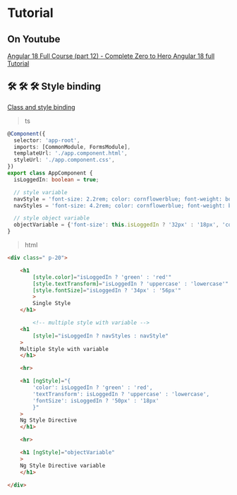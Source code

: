 # Tutorial

## On Youtube

[Angular 18 Full Course (part 12) - Complete Zero to Hero Angular 18 full Tutorial](https://www.youtube.com/watch?v=Dbu__pRA1lk&list=PLG6SdLSnBhdWj797VAEvABNYIBEaVQnfF&index=21)  


## 🛠️ 🛠️ 🛠️   Style binding

[Class and style binding](https://v17.angular.io/guide/class-binding)  


> ts

```ts
@Component({
  selector: 'app-root',
  imports: [CommonModule, FormsModule],
  templateUrl: './app.component.html',
  styleUrl: './app.component.css',
})
export class AppComponent {
  isLoggedIn: boolean = true;

  // style variable
  navStyle = 'font-size: 2.2rem; color: cornflowerblue; font-weight: bold';
  navStyles = 'font-size: 4.2rem; color: cornflowerblue; font-weight: bold';

  // style object variable
  objectVariable = {'font-size': this.isLoggedIn ? '32px' : '18px', 'color': this.isLoggedIn ? 'blue' : 'green'}
}
```

> html

```html
<div class=" p-20">

    <h1 
        [style.color]="isLoggedIn ? 'green' : 'red'" 
        [style.textTransform]="isLoggedIn ? 'uppercase' : 'lowercase'"
        [style.fontSize]="isLoggedIn ? '34px' : '56px'"
        >
        Single Style
    </h1>

        <!-- multiple style with variable -->
    <h1 
        [style]="isLoggedIn ? navStyles : navStyle"
    >
    Multiple Style with variable
    </h1>

    <hr>

    <h1 [ngStyle]="{
        'color': isLoggedIn ? 'green' : 'red',
        'textTransform': isLoggedIn ? 'uppercase' : 'lowercase',
        'fontSize': isLoggedIn ? '50px' : '18px'
        }"
    >
    Ng Style Directive
    </h1>

    <hr>

    <h1 [ngStyle]="objectVariable"
    >
    Ng Style Directive variable
    </h1>

</div>
```  